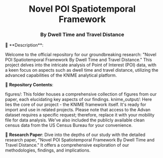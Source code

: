 <h1 align="center">Novel POI Spatiotemporal Framework</h1>
<h3 align="center">By Dwell Time and Travel Distance</h3>
📖 **Description**:

Welcome to the official repository for our groundbreaking research: "Novel POI Spatiotemporal Framework By Dwell Time and Travel Distance." This project delves into the intricate analysis of Point of Interest (POI) data, with a keen focus on aspects such as dwell time and travel distance, utilizing the advanced capabilities of the KNIME analytical platform.

📁 **Repository Contents**:

figures/: This folder houses a comprehensive collection of figures from our paper, each elucidating key aspects of our findings.
knime_output/: Here lies the core of our project - the KNIME framework itself. It's ready for import and use in related projects. Please note that access to the Advan dataset requires a specific request; therefore, replace it with your mobility file for data analysis. We've also included the publicly available clean census data from the US Census Bureau for your convenience.

📜 **Research Paper**:
Dive into the depths of our study with the detailed research paper, "Novel POI Spatiotemporal Framework By Dwell Time and Travel Distance." It offers a comprehensive exploration of our methodologies, findings, and implications.
